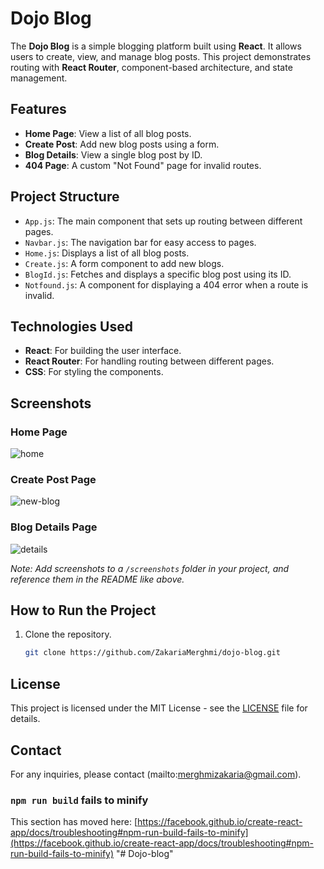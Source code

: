 # Dojo Blog

The **Dojo Blog** is a simple blogging platform built using **React**. It allows users to create, view, and manage blog posts. This project demonstrates routing with **React Router**, component-based architecture, and state management.

## Features

- **Home Page**: View a list of all blog posts.
- **Create Post**: Add new blog posts using a form.
- **Blog Details**: View a single blog post by ID.
- **404 Page**: A custom "Not Found" page for invalid routes.

## Project Structure

- `App.js`: The main component that sets up routing between different pages.
- `Navbar.js`: The navigation bar for easy access to pages.
- `Home.js`: Displays a list of all blog posts.
- `Create.js`: A form component to add new blogs.
- `BlogId.js`: Fetches and displays a specific blog post using its ID.
- `Notfound.js`: A component for displaying a 404 error when a route is invalid.

## Technologies Used

- **React**: For building the user interface.
- **React Router**: For handling routing between different pages.
- **CSS**: For styling the components.

## Screenshots

### Home Page
![home](https://github.com/user-attachments/assets/e03cb8eb-97c7-4dd1-8e43-3d914b2e2bb8)

### Create Post Page
![new-blog](https://github.com/user-attachments/assets/353b2fbe-2083-4d27-968f-1f3698e60cea)

### Blog Details Page
![details](https://github.com/user-attachments/assets/2b415d84-aa8e-4bbd-94fb-57be3b30316c)

*Note: Add screenshots to a `/screenshots` folder in your project, and reference them in the README like above.*

## How to Run the Project

1. Clone the repository.
   ```bash
   git clone https://github.com/ZakariaMerghmi/dojo-blog.git
## License

This project is licensed under the MIT License - see the [LICENSE](LICENSE) file for details.

## Contact

For any inquiries, please contact (mailto:merghmizakaria@gmail.com).

### `npm run build` fails to minify

This section has moved here: [https://facebook.github.io/create-react-app/docs/troubleshooting#npm-run-build-fails-to-minify](https://facebook.github.io/create-react-app/docs/troubleshooting#npm-run-build-fails-to-minify)
"# Dojo-blog" 
